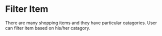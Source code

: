 # Filter Item
There are many shopping items and they have particular catagories. User can filter item based on his/her catagory.